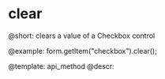 clear
=============

@short: clears a value of a Checkbox control





@example:
form.getItem("checkbox").clear();


@template: api_method
@descr:


